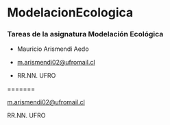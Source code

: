 # ModelacionEcologica


### Tareas de la asignatura Modelación Ecológica


- Mauricio Arismendi Aedo  
 
- m.arismendi02@ufromail.cl  

- RR.NN. UFRO  


=======


m.arismendi02@ufromail.cl


RR.NN. UFRO


